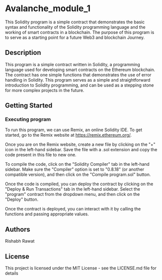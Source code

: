 # Avalanche_module_1
This Solidity program is a simple contract that demonstrates the basic syntax and functionality of the Solidity programming language and the working of smart contracts in a blockchain. The purpose of this program is to serve as a starting point for a future Web3 and blockchain Journey.

## Description

This program is a simple contract written in Solidity, a programming language used for developing smart contracts on the Ethereum blockchain. The contract has one simple functions that demonstrates the use of error handling in Solidity. This program serves as a simple and straightforward introduction to Solidity programming, and can be used as a stepping stone for more complex projects in the future.

## Getting Started

### Executing program

To run this program, we can use Remix, an online Solidity IDE. To get started, go to the Remix website at https://remix.ethereum.org/.

Once you are on the Remix website, create a new file by clicking on the "+" icon in the left-hand sidebar. Save the file with a .sol extension and copy the code present in this file to new one.

To compile the code, click on the "Solidity Compiler" tab in the left-hand sidebar. Make sure the "Compiler" option is set to "0.8.18" (or another compatible version), and then click on the "Compile program.sol" button.

Once the code is compiled, you can deploy the contract by clicking on the "Deploy & Run Transactions" tab in the left-hand sidebar. Select the "program" contract from the dropdown menu, and then click on the "Deploy" button.

Once the contract is deployed, you can interact with it by calling the functions and passing appropriate values.
## Authors

Rishabh Rawat


## License

This project is licensed under the MIT License - see the LICENSE.md file for details
